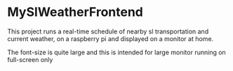 # MySlWeatherFrontend

This project runs a real-time schedule of nearby sl transportation and current weather, on a raspberry pi and displayed on a monitor at home.

The font-size is quite large and this is intended for large monitor running on full-screen only
